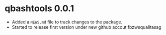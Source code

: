 # qbashtools 0.0.1

* Added a `NEWS.md` file to track changes to the package.
* Started to release first version under new github accout fbzwsqualitasag